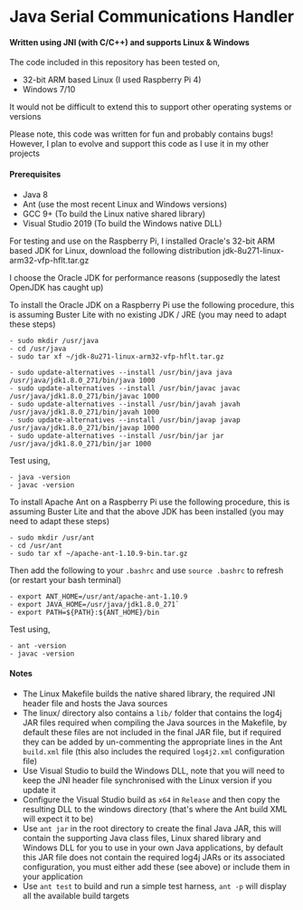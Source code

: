 # Java Serial Communications Handler
#### Written using JNI (with C/C++) and supports Linux & Windows
The code included in this repository has been tested on,
- 32-bit ARM based Linux (I used Raspberry Pi 4)
- Windows 7/10

It would not be difficult to extend this to support other operating systems or versions

Please note, this code was written for fun and probably contains bugs! However, I plan to evolve and support this code as I use it in my other projects

#### Prerequisites
- Java 8
- Ant (use the most recent Linux and Windows versions)
- GCC 9+ (To build the Linux native shared library)
- Visual Studio 2019 (To build the Windows native DLL)

For testing and use on the Raspberry Pi, I installed Oracle's 32-bit ARM based JDK for Linux, download the following distribution jdk-8u271-linux-arm32-vfp-hflt.tar.gz

I choose the Oracle JDK for performance reasons (supposedly the latest OpenJDK has caught up)

To install the Oracle JDK on a Raspberry Pi use the following procedure, this is assuming Buster Lite with no existing JDK / JRE (you may need to adapt these steps)
```
- sudo mkdir /usr/java
- cd /usr/java
- sudo tar xf ~/jdk-8u271-linux-arm32-vfp-hflt.tar.gz

- sudo update-alternatives --install /usr/bin/java java /usr/java/jdk1.8.0_271/bin/java 1000
- sudo update-alternatives --install /usr/bin/javac javac /usr/java/jdk1.8.0_271/bin/javac 1000
- sudo update-alternatives --install /usr/bin/javah javah /usr/java/jdk1.8.0_271/bin/javah 1000
- sudo update-alternatives --install /usr/bin/javap javap /usr/java/jdk1.8.0_271/bin/javap 1000
- sudo update-alternatives --install /usr/bin/jar jar /usr/java/jdk1.8.0_271/bin/jar 1000
```

Test using,
```
- java -version
- javac -version
```
To install Apache Ant on a Raspberry Pi use the following procedure, this is assuming Buster Lite and that the above JDK has been installed (you may need to adapt these steps)
```
- sudo mkdir /usr/ant
- cd /usr/ant
- sudo tar xf ~/apache-ant-1.10.9-bin.tar.gz
```

Then add the following to your `.bashrc` and use `source .bashrc` to refresh (or restart your bash terminal)
```
- export ANT_HOME=/usr/ant/apache-ant-1.10.9
- export JAVA_HOME=/usr/java/jdk1.8.0_271`
- export PATH=${PATH}:${ANT_HOME}/bin
```

Test using,
```
- ant -version
- javac -version
```
#### Notes
- The Linux Makefile builds the native shared library, the required JNI header file and hosts the Java sources
- The linux/ directory also contains a `lib/` folder that contains the log4j JAR files required when compiling the Java sources in the Makefile, by default these files are not included in the final JAR file, but if required they can be added by un-commenting the appropriate lines in the Ant `build.xml` file (this also includes the required `log4j2.xml` configuration file)
- Use Visual Studio to build the Windows DLL, note that you will need to keep the JNI header file synchronised with the Linux version if you update it
- Configure the Visual Studio build as `x64` in `Release` and then copy the resulting DLL to the windows directory (that's where the Ant build XML will expect it to be)
- Use `ant jar` in the root directory to create the final Java JAR, this will contain the supporting Java class files, Linux shared library and Windows DLL for you to use in your own Java applications, by default this JAR file does not contain the required log4j JARs or its associated configuration, you must either add these (see above) or include them in your application
- Use `ant test` to build and run a simple test harness, `ant -p` will display all the available build targets
